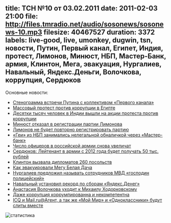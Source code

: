 title: ТСН №10 от 03.02.2011
date: 2011-02-03 21:00
file: http://files.tmradio.net/audio/sosonews/sosonews-10.mp3
filesize: 40467527
duration: 3372
labels: live-good, live, umonkey, dugwin, tsn, новости, Путин, Первый канал, Египет, Индия, протест, Лимонов, Минюст, НБП, Мастер-Банк, армия, Клинтон, Мега, эвакуация, Нургалиев, Навальный, Яндекс.Деньги, Волочкова, коррупция, Сердюков
---
Основные новости:

<ul>
<li><a href="http://echo.msk.ru/blog/echomsk/747059-echo/">Стенограмма встречи Путина с коллективом «Первого канала»</a></li>
<li><a href="http://www.businessinsider.com/egyptian-riot-photos-2011-1">Массовый протест против коррупции в Египте</a></li>
<li><a href="http://www.rian.ru/world/20110130/328245445.html">Десятки тысяч человек в Индии вышли на акции протеста против коррупции</a></li>
<li><a href="http://www.rian.ru/politics/20110126/326550034.html">Минюст отказал в регистрации партии Лимонова</a></li>
<li><a href="http://www.gazeta.ru/news/lenta/2011/01/26/n_1675294.shtml">Лимонов не будет повторно регистрировать партию</a></li>
<li><a href="http://www.moscow-post.ru/economics/001296721156139/">«Геи» из НБП занимались нелегальной обналичкой через «Мастер-банк»</a></li>
<li><a href="http://lenta.ru/news/2011/02/02/increase/">Число офицеров в российской армии снова увеличат</a></li>
<li><a href="http://vz.ru//news/2011/2/2/465706.html">Сердюков: Лейтенант в армии с 2012 года будет получать 50 тыс. рублей</a></li>
<li><a href="http://lifenews.ru/news/49739">Клинтон вызвала дипломатов 260 посольств</a></li>
<li><a href="http://ulybchivaya.livejournal.com/157263.html">Как эвакуировали Мегу Белая Дача</a></li>
<li><a href="http://lenta.ru/news/2011/02/02/mymaster/">Нургалиев предложил называть сотрудников МВД «господин полицейский»</a></li>
<li><a href="http://lenta.ru/news/2011/02/02/money/">Навальный установил рекорд по сборам «Яндекс.Денег»</a></li>
<li><a href="http://www.svobodanews.ru/content/article/2295402.html">Анастасия Волочкова уходит к Михаилу Ходорковскому</a></li>
<li><a href="http://www.novayagazeta.ru/data/2011/011/01.html">Даже коррупция коррумпированна и некомпетентна</a></li>
<li><a href="http://www.moskva.fm/share/4015/20110130/fromtime:21:15:34">ICQ и Mail.ru@Агент, а так же «Мой Мир» и «Одноклассники» будут слиты вместе</a></li>
</ul>

![статистика](http://files.tmradio.net/audio/sosonews/sosonews-10.png)
